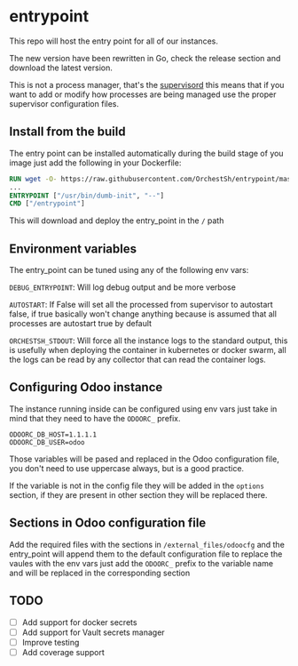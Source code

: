 entrypoint
==========

This repo will host the entry point for all of our instances.

The new version have been rewritten in Go, check the release section and download the latest version.

This is not a process manager, that's the [supervisord](http://supervisord.org/) this means that if you want to add or modify
how processes are being managed use the proper supervisor configuration files.

Install from the build
--

The entry point can be installed automatically during the build stage of you image just add the following in your Dockerfile:

```dockerfile
RUN wget -O- https://raw.githubusercontent.com/OrchestSh/entrypoint/master/installer.sh | sh
...
ENTRYPOINT ["/usr/bin/dumb-init", "--"]
CMD ["/entrypoint"]
```

This will download and deploy the entry_point in the ```/``` path 

Environment variables
--

The entry_point can be tuned using any of the following env vars:

```DEBUG_ENTRYPOINT```: Will log debug output and be more verbose

```AUTOSTART```: If False will set all the processed from supervisor to autostart false, if true basically won't change
anything because is assumed that all processes are autostart true by default

```ORCHESTSH_STDOUT```: Will force all the instance logs to the standard output, this is usefully when deploying the
container in kubernetes or docker swarm, all the logs can be read by any collector that can read the container logs.

Configuring Odoo instance
--

The instance running inside can be configured using env vars just take in mind that they need to have the ```ODOORC_``` prefix.

```shell
ODOORC_DB_HOST=1.1.1.1
ODOORC_DB_USER=odoo
```

Those variables will be pased and replaced in the Odoo configuration file, you don't need to use uppercase
always, but is a good practice.

If the variable is not in the config file they will be added in the ```options``` section, if they are present in other
section they will be replaced there.

Sections in Odoo configuration file
--

Add the required files with the sections in ```/external_files/odoocfg``` and the entry_point will append them to the
default configuration file to replace the vaules with the env vars just add the ```ODOORC_``` prefix to the variable name
and will be replaced in the corresponding section


TODO
--

- [ ] Add support for docker secrets
- [ ] Add support for Vault secrets manager
- [ ] Improve testing 
- [ ] Add coverage support
